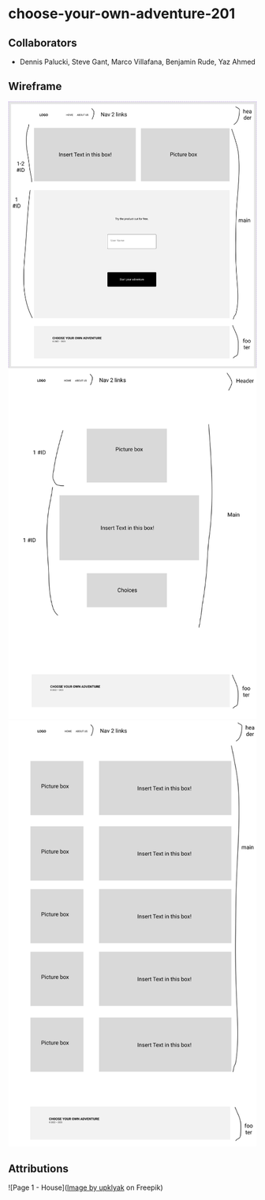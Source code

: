 # choose-your-own-adventure-201

## Collaborators
- Dennis Palucki, Steve Gant, Marco Villafana, Benjamin Rude, Yaz Ahmed

## Wireframe

![Home page](./img/Home_pg1.png)
![Adventure page](./img/Adventure_pg2.png)
![About Us page](./img/About_us_pg3.png)

## Attributions

![Page 1 - House](<a href="https://www.freepik.com/free-vector/suburban-house-countryside_13643575.htm#query=cartoon%20house&position=7&from_view=keyword">Image by upklyak</a> on Freepik)
